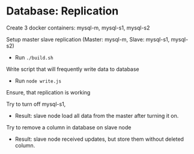 Database: Replication
=

Create 3 docker containers: mysql-m, mysql-s1, mysql-s2

Setup master slave replication (Master: mysql-m, Slave: mysql-s1, mysql-s2)

- Run ```./build.sh```

Write script that will frequently write data to database

 - Run ```node write.js```

Ensure, that replication is working

Try to turn off mysql-s1,

 - Result: slave node load all data from the master after turning it on.

Try to remove a column in  database on slave node

 - Result: slave node received updates, but store them without deleted column.
